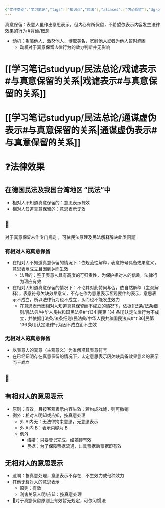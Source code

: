 ```yaml
---
{"文件类别":"学习笔记","tags":["知识点","民法"],"aliases":["内心保留"],"dg-publish":true,"permalink":"/学习笔记studyup/民法总论/真意保留/","dgPassFrontmatter":true,"created":"2024-07-16T17:20:06.121+08:00","updated":"2024-11-24T19:57:49.307+08:00"}
---
```


真意保留：表意人虽作出意思表示，但内心有所保留，不希望依表示内容发生法律效果的行为 #背诵/概念 
- 动机：欺骗他人、激怒他人、博取美名，宽慰他人或者为他人暂时解困
	- 动机对于真意保留法律行为的效力判断并无影响
# [[学习笔记studyup/民法总论/戏谑表示#与真意保留的关系\|戏谑表示#与真意保留的关系]]
# [[学习笔记studyup/民法总论/通谋虚伪表示#与真意保留的关系\|通谋虚伪表示#与真意保留的关系]]
# ❓法律效果
## 在德国民法及我国台湾地区 “民法”中
- 相对人不知道真意保留的：意思表示有效
- 相对人知道真意保留的：意思表示无效
## 🐨
对于真意保留未作专门规定 ，可依民法原理及民法解释解决此类问题
### 有相对人的真意保留
- 在相对人不知道真意保留的情況下：依规范性解释，表意符号具备效果意义，意思表示成立且因到达而生效
	- 法目的：鉴于表意人具有高度的可归责性，为保护相对人的信赖，法律行为理应有效
- 在相对人知道真意保留的情况下：不论其对此赞同与否，依自然解释（主观解释），表意符号欠缺效果意义，不存在作为意思表示客观要件的表示，意思表示不成立，所以法律行为也不成立，从而也不能发生效力
	- 在意思表示因相对人知道真意保留而不成立的情况下，依据[[法条/法条细则/民法典/中华人民共和国民法典#^t134\|民第 134 条Ⅰ]]认定法律行为不成立，并依据[[法条/法条细则/民法典/中华人民共和国民法典#^t136\|民第 136 条Ⅰ]]认定法律行为因不成立而不生效
### 无相对人的真意保留
- 以表意人的真意（主观意义）为准解释其表意符号
- 在已经证明存在真意保留的情况下，认定意思表示因欠缺具备效果意义的表示而不成立
## 🥥
## 有相对人的意思表示
- 原则：有效，且按客观表示内容生效；若构成戏谑，则可撤销
- 例外：相对人明知或应知，按真意处理
	- 外 A 内无：无法律拘束意思，无意思表示
	- 外 A 内 B：表示内容为 B
	- 例外
		- 结婚：只要登记完成，结婚即有效
		- 票据：为了保障票据流通，出具票据后票据即有效
## 无相对人的意思表示
- 遗嘱：按真意处理，意思表示不存在、不生效力或他种效力
- 其他无相对人的意思表示
	- 原则：有效
	- 利害关系人明/应知：按真意处理
- 📍对于真意保留原则上有效暂无规定，可依习惯法